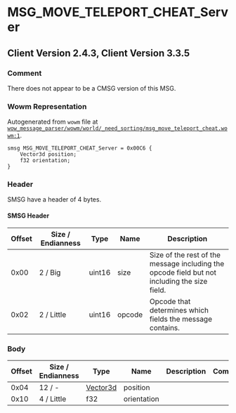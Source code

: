 # MSG_MOVE_TELEPORT_CHEAT_Server

## Client Version 2.4.3, Client Version 3.3.5

### Comment

There does not appear to be a CMSG version of this MSG.

### Wowm Representation

Autogenerated from `wowm` file at [`wow_message_parser/wowm/world/_need_sorting/msg_move_teleport_cheat.wowm:1`](https://github.com/gtker/wow_messages/tree/main/wow_message_parser/wowm/world/_need_sorting/msg_move_teleport_cheat.wowm#L1).
```rust,ignore
smsg MSG_MOVE_TELEPORT_CHEAT_Server = 0x00C6 {
    Vector3d position;
    f32 orientation;
}
```
### Header

SMSG have a header of 4 bytes.

#### SMSG Header

| Offset | Size / Endianness | Type   | Name   | Description |
| ------ | ----------------- | ------ | ------ | ----------- |
| 0x00   | 2 / Big           | uint16 | size   | Size of the rest of the message including the opcode field but not including the size field.|
| 0x02   | 2 / Little        | uint16 | opcode | Opcode that determines which fields the message contains.|

### Body

| Offset | Size / Endianness | Type | Name | Description | Comment |
| ------ | ----------------- | ---- | ---- | ----------- | ------- |
| 0x04 | 12 / - | [Vector3d](vector3d.md) | position |  |  |
| 0x10 | 4 / Little | f32 | orientation |  |  |

